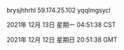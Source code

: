 brysjhhrhl 59.174.25.102 yqqlmgsycl

2021年 12月 13日 星期一 04:51:38 CST

2021年 12月 12日 星期日 20:51:38 GMT
